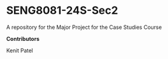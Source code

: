 # SENG8081-24S-Sec2
A repository for the Major Project for the Case Studies Course 

**Contributors**

Kenit Patel
